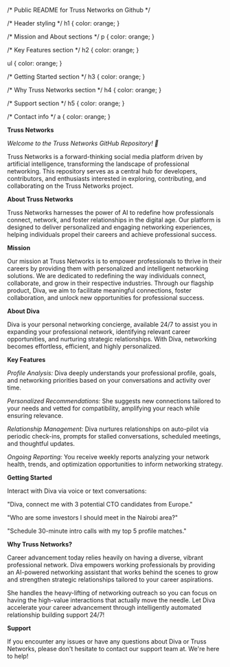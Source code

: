 /* Public README for Truss Networks on Github */

/* Header styling */
h1 {
  color: orange;
}

/* Mission and About sections */
p {
  color: orange;
}

/* Key Features section */
h2 {
  color: orange;
}

ul {
  color: orange;
}

/* Getting Started section */
h3 {
  color: orange;
}

/* Why Truss Networks section */
h4 {
  color: orange;
}

/* Support section */
h5 {
  color: orange;
}

/* Contact info */
a {
  color: orange;
}


**Truss Networks**

*Welcome to the Truss Networks GitHub Repository! 🚀*

Truss Networks is a forward-thinking social media platform driven by artificial intelligence, transforming the landscape of professional networking. This repository serves as a central hub for developers, contributors, and enthusiasts interested in exploring, contributing, and collaborating on the Truss Networks project.

**About Truss Networks**

Truss Networks harnesses the power of AI to redefine how professionals connect, network, and foster relationships in the digital age. Our platform is designed to deliver personalized and engaging networking experiences, helping individuals propel their careers and achieve professional success.

**Mission**

Our mission at Truss Networks is to empower professionals to thrive in their careers by providing them with personalized and intelligent networking solutions. We are dedicated to redefining the way individuals connect, collaborate, and grow in their respective industries. Through our flagship product, Diva, we aim to facilitate meaningful connections, foster collaboration, and unlock new opportunities for professional success.

**About Diva**

Diva is your personal networking concierge, available 24/7 to assist you in expanding your professional network, identifying relevant career opportunities, and nurturing strategic relationships. With Diva, networking becomes effortless, efficient, and highly personalized.

**Key Features**

*Profile Analysis:* Diva deeply understands your professional profile, goals, and networking priorities based on your conversations and activity over time.

*Personalized Recommendations:* She suggests new connections tailored to your needs and vetted for compatibility, amplifying your reach while ensuring relevance.

*Relationship Management:* Diva nurtures relationships on auto-pilot via periodic check-ins, prompts for stalled conversations, scheduled meetings, and thoughtful updates.

*Ongoing Reporting:* You receive weekly reports analyzing your network health, trends, and optimization opportunities to inform networking strategy.

**Getting Started**

Interact with Diva via voice or text conversations:

"Diva, connect me with 3 potential CTO candidates from Europe."

"Who are some investors I should meet in the Nairobi area?"

"Schedule 30-minute intro calls with my top 5 profile matches."


**Why Truss Networks?**

Career advancement today relies heavily on having a diverse, vibrant professional network. Diva empowers working professionals by providing an AI-powered networking assistant that works behind the scenes to grow and strengthen strategic relationships tailored to your career aspirations.

She handles the heavy-lifting of networking outreach so you can focus on having the high-value interactions that actually move the needle. Let Diva accelerate your career advancement through intelligently automated relationship building support 24/7!

**Support**

If you encounter any issues or have any questions about Diva or Truss Networks, please don't hesitate to contact our support team at. We're here to help!
